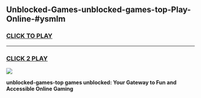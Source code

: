 
## Unblocked-Games-unblocked-games-top-Play-Online-#ysmlm
<h3>
<a href="https://premium.freeplayer.one?title=unblocked-games-top&ref=27F">CLICK TO PLAY</a></h3>
<hr>

<h3>
<a href="https://premium.freeplayer.one?title=unblocked-games-top&ref=27F">CLICK 2 PLAY</a>
  
</h3>

<a href="https://premium.freeplayer.one?title=unblocked-games-top&ref=27F"><img src="https://clearcache.store/games.png"></a>


**unblocked-games-top games unblocked: Your Gateway to Fun and Accessible Online Gaming**
